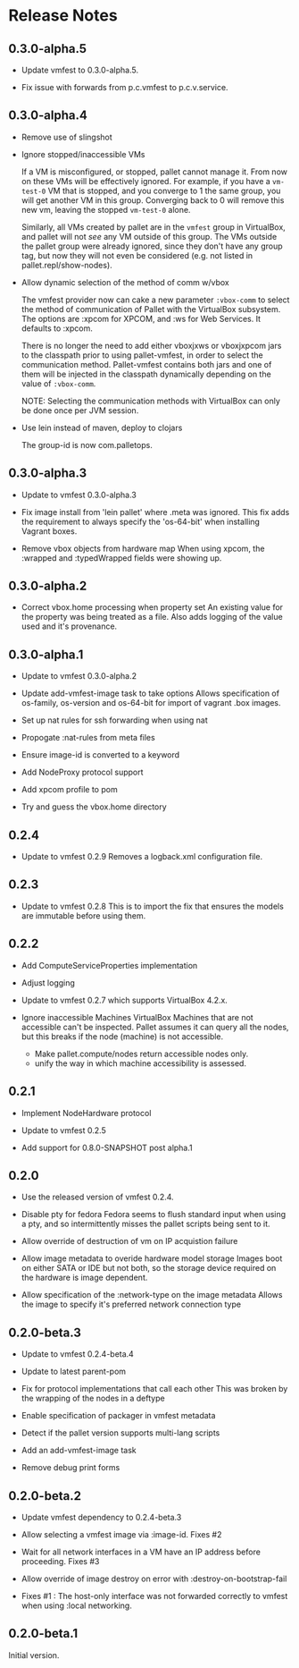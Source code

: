 # Release Notes

## 0.3.0-alpha.5

- Update vmfest to 0.3.0-alpha.5.

- Fix issue with forwards from p.c.vmfest to p.c.v.service.

## 0.3.0-alpha.4

- Remove use of slingshot

- Ignore stopped/inaccessible VMs

  If a VM is misconfigured, or stopped, pallet cannot manage it. From now on
  these VMs will be effectively ignored. For example, if you have a
  `vm-test-0` VM that is stopped, and you converge to 1 the same group, you
  will get another VM in this group. Converging back to 0 will remove this
  new vm, leaving the stopped `vm-test-0` alone.

  Similarly, all VMs created by pallet are in the `vmfest` group in
  VirtualBox, and pallet will not _see_ any VM outside of this group. The
  VMs outside the pallet group were already ignored, since they don't have
  any group tag, but now they will not even be considered (e.g. not listed
  in pallet.repl/show-nodes).

- Allow dynamic selection of the method of comm w/vbox

  The vmfest provider now can cake a new parameter `:vbox-comm` to select
  the method of communication of Pallet with the VirtualBox subsystem. The
  options are :xpcom for XPCOM, and :ws for Web Services. It defaults to
  :xpcom.

  There is no longer the need to add either vboxjxws or vboxjxpcom jars to
  the classpath prior to using pallet-vmfest, in order to select the
  communication method. Pallet-vmfest contains both jars and one of them
  will be injected in the classpath dynamically depending on the value of
  `:vbox-comm`.

  NOTE: Selecting the communication methods with VirtualBox can only be done
  once per JVM session.

- Use lein instead of maven, deploy to clojars

  The group-id is now com.palletops.

## 0.3.0-alpha.3

- Update to vmfest 0.3.0-alpha.3

- Fix image install from 'lein pallet' where .meta was ignored.
  This fix adds the requirement to always specify the 'os-64-bit' when 
  installing Vagrant boxes.

- Remove vbox objects from hardware map
  When using xpcom, the :wrapped and :typedWrapped fields were showing up.

## 0.3.0-alpha.2

- Correct vbox.home processing when property set
  An existing value for the property was being treated as a file.  Also
  adds logging of the value used and it's provenance.

## 0.3.0-alpha.1

- Update to vmfest 0.3.0-alpha.2

- Update add-vmfest-image task to take options
  Allows specification of os-family, os-version and os-64-bit for import of
  vagrant .box images.

- Set up nat rules for ssh forwarding when using nat

- Propogate :nat-rules from meta files

- Ensure image-id is converted to a keyword

- Add NodeProxy protocol support

- Add xpcom profile to pom

- Try and guess the vbox.home directory

## 0.2.4

- Update to vmfest 0.2.9
  Removes a logback.xml configuration file.

## 0.2.3

- Update to vmfest 0.2.8
  This is to import the fix that ensures the models are immutable before
  using them.

## 0.2.2

- Add ComputeServiceProperties implementation

- Adjust logging

- Update to vmfest 0.2.7 which supports VirtualBox 4.2.x.

- Ignore inaccessible Machines
  VirtualBox Machines that are not accessible can't be inspected. Pallet 
  assumes it can query all the nodes, but this breaks if the node (machine)
  is not accessible.

  - Make pallet.compute/nodes return accessible nodes only.
  - unify the way in which machine accessibility is assessed.


## 0.2.1

- Implement NodeHardware protocol

- Update to vmfest 0.2.5

- Add support for 0.8.0-SNAPSHOT post alpha.1


## 0.2.0

- Use the released version of vmfest 0.2.4.

- Disable pty for fedora
  Fedora seems to flush standard input when using a pty, and so
  intermittently misses the pallet scripts being sent to it.

- Allow override of destruction of vm on IP acquistion failure

- Allow image metadata to overide hardware model storage
  Images boot on either SATA or IDE but not both, so the storage device
  required on the hardware is image dependent.

- Allow specification of the :network-type on the image metadata
  Allows the image to specify it's preferred network connection type

## 0.2.0-beta.3

- Update to vmfest 0.2.4-beta.4

- Update to latest parent-pom

- Fix for protocol implementations that call each other
  This was broken by the wrapping of the nodes in a deftype

- Enable specification of packager in vmfest metadata

- Detect if the pallet version supports multi-lang scripts

- Add an add-vmfest-image task

- Remove debug print forms

## 0.2.0-beta.2

- Update vmfest dependency to 0.2.4-beta.3

- Allow selecting a vmfest image via :image-id. Fixes #2

- Wait for all network interfaces in a VM have an IP address before
  proceeding. Fixes #3

- Allow override of image destroy on error with :destroy-on-bootstrap-fail

- Fixes #1 : The host-only interface was not forwarded correctly to vmfest
  when using :local networking.

## 0.2.0-beta.1

Initial version.
